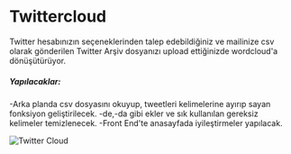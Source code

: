 # Twittercloud 
Twitter hesabınızın seçeneklerinden talep edebildiğiniz ve mailinize csv olarak gönderilen Twitter Arşiv dosyanızı upload ettiğinizde wordcloud'a dönüşütürüyor.

##### Yapılacaklar:
-Arka planda csv dosyasını okuyup, tweetleri kelimelerine ayırıp sayan fonksiyon geliştirilecek. -de,-da gibi ekler ve sık kullanılan gereksiz kelimeler temizlenecek.
-Front End'te anasayfada iyileştirmeler yapılacak.

![Twitter Cloud](https://user-images.githubusercontent.com/31761983/66837218-50581600-ef6b-11e9-8f20-25ec873a1d89.PNG)
